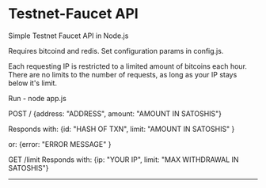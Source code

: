Testnet-Faucet API
==============

Simple Testnet Faucet API in Node.js

Requires bitcoind and redis.  Set configuration params in config.js.

Each requesting IP is restricted to a limited amount of bitcoins each hour. There are no limits to the number of requests, as long as your IP stays below it's limit.

Run - node app.js

POST /
  {address: "ADDRESS", amount: "AMOUNT IN SATOSHIS"}

  Responds with:
  {id: "HASH OF TXN", limit: "AMOUNT IN SATOSHIS" }
  
  or:
  {error: "ERROR MESSAGE" }

GET /limit
  Responds with:
  {ip: "YOUR IP", limit: "MAX WITHDRAWAL IN SATOSHIS"}

----

